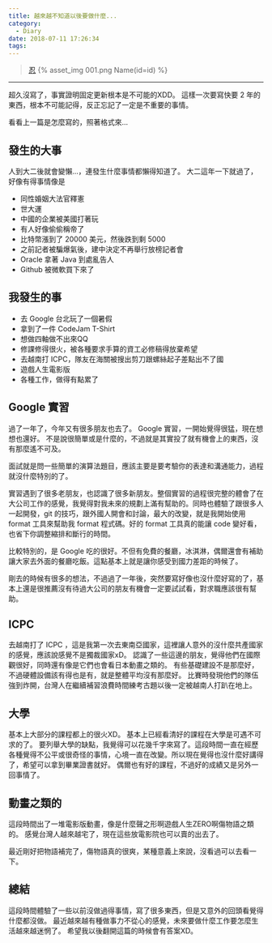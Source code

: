 ```yaml
---
title: 越來越不知道以後要做什麼...
category:
  - Diary
date: 2018-07-11 17:26:34
tags:
---
```


 > [忍]()
{% asset_img 001.png Name(id=id) %}

-----------------------

超久沒寫了，事實證明固定更新根本是不可能的XDD。
這樣一次要寫快要 2 年的東西，根本不可能記得，反正忘記了一定是不重要的事情。

看看上一篇是怎麼寫的，照著格式來...


<!--more-->


## 發生的大事

人到大二後就會變懶...，連發生什麼事情都懶得知道了。
大二這年一下就過了，好像有得事情像是
 * 同性婚姻大法官釋憲
 * 世大運
 * 中國的企業被美國打著玩
 * 有人好像偷偷稱帝了
 * 比特幣漲到了 20000 美元，然後跌到剩 5000
 * 之前記者被騙爆氣後，建中決定不再舉行放榜記者會
 * Oracle 拿著 Java 到處亂告人
 * Github 被微軟買下來了

## 我發生的事

* 去 Google 台北玩了一個暑假
* 拿到了一件 CodeJam T-Shirt
* 想做四軸做不出來QQ
* 修課修得很火，被各種要求手算的資工必修稿得放棄希望
* 去越南打 ICPC，隊友在海關被搜出剪刀跟螺絲起子差點出不了國
* 遊戲人生電影版
* 各種工作，做得有點累了

## Google 實習

過了一年了，今年又有很多朋友也去了。
Google 實習，一開始覺得很猛，現在想想也還好。
不是說很簡單或是什麼的，不過就是其實投了就有機會上的東西，沒有那麼遙不可及。

面試就是問一些簡單的演算法題目，應該主要是要考驗你的表達和溝通能力，過程就沒什麼特別的了。

實習遇到了很多老朋友，也認識了很多新朋友。整個實習的過程很完整的體會了在大公司工作的感覺，我覺得對我未來的規劃上滿有幫助的。同時也體驗了跟很多人一起開發，git 的技巧，跟外國人開會和討論，最大的改變，就是我開始使用 format 工具來幫助我 format 程式碼。好的 format 工具真的能讓 code 變好看，也省下你調整縮排和斷行的時間。

比較特別的，是 Google 吃的很好。不但有免費的餐廳，冰淇淋，偶爾還會有補助讓大家去外面的餐廳吃飯。這點基本上就是讓你感受到國力差距的時候了。

剛去的時候有很多的想法，不過過了一年後，突然要寫好像也沒什麼好寫的了，基本上還是很推薦沒有待過大公司的朋友有機會一定要試試看，對求職應該很有幫助。

## ICPC

去越南打了 ICPC ，這是我第一次去東南亞國家，這裡讓人意外的沒什麼共產國家的感覺，應該說感覺不是獨裁國家xD。
認識了一些這邊的朋友，覺得他們在國際觀很好，同時還有像是它們也會看日本動畫之類的。
有些基礎建設不是那麼好，不過硬體設備該有得也是有，就是整體平均沒有那麼好。
比賽時發現他們的隊伍強到炸開，台灣人在繼續補習浪費時間練考古題以後一定被越南人打趴在地上。

## 大學

基本上大部分的課程都上的很火XD。
基本上已經看清好的課程在大學是可遇不可求的了。
要列舉大學的缺點，我覺得可以花幾千字來寫了。這段時間一直在經歷各種覺得不公平或很奇怪的事情，心境一直在改變。所以現在覺得也沒什麼好講得了，希望可以拿到畢業證書就好。
偶爾也有好的課程，不過好的成績又是另外一回事情了。

## 動畫之類的

這段時間出了一堆電影版動畫，像是什麼聲之形啊遊戲人生ZERO啊傷物語之類的。
感覺台灣人越來越宅了，現在這些放電影院也可以賣的出去了。

最近剛好把物語補完了，傷物語真的很爽，某種意義上來說，沒看過可以去看一下。

## 總結

這段時間體驗了一些以前沒做過得事情，寫了很多東西，但是又意外的回頭看覺得什麼都沒做。
最近越來越有種做事力不從心的感覺，未來要做什麼工作要怎麼生活越來越迷惘了。
希望我以後翻開這篇的時候會有答案XD。
